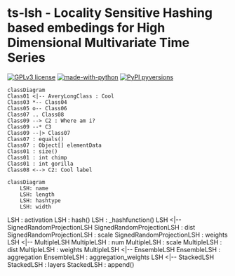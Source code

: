 # ts-lsh - Locality Sensitive Hashing based embedings for High Dimensional Multivariate Time Series

[![GPLv3 license](https://img.shields.io/badge/License-GPLv3-blue.svg)](http://perso.crans.org/besson/LICENSE.html)
[![made-with-python](https://img.shields.io/badge/Made%20with-Python-1f425f.svg)](https://www.python.org/)
[![PyPI pyversions](https://img.shields.io/pypi/pyversions/ansicolortags.svg)](https://pypi.python.org/pypi/pyFTS/)

```mermaid
classDiagram
Class01 <|-- AveryLongClass : Cool
Class03 *-- Class04
Class05 o-- Class06
Class07 .. Class08
Class09 --> C2 : Where am i?
Class09 --* C3
Class09 --|> Class07
Class07 : equals()
Class07 : Object[] elementData
Class01 : size()
Class01 : int chimp
Class01 : int gorilla
Class08 <--> C2: Cool label
```

```mermaid
classDiagram
    LSH: name
    LSH: length
    LSH: hashtype
    LSH: width
```

LSH : activation
    LSH : hash()
    LSH : _hashfunction()
    LSH <|-- SignedRandomProjectionLSH
    SignedRandomProjectionLSH : dist
    SignedRandomProjectionLSH : scale
    SignedRandomProjectionLSH : weights
    LSH <|-- MultipleLSH
    MultipleLSH : num
    MultipleLSH : scale
    MultipleLSH : dist
    MultipleLSH : weights
    MultipleLSH <|-- EnsembleLSH
    EnsembleLSH : aggregation
    EnsembleLSH : aggregation_weights
    LSH <|-- StackedLSH
    StackedLSH : layers
    StackedLSH : append()
